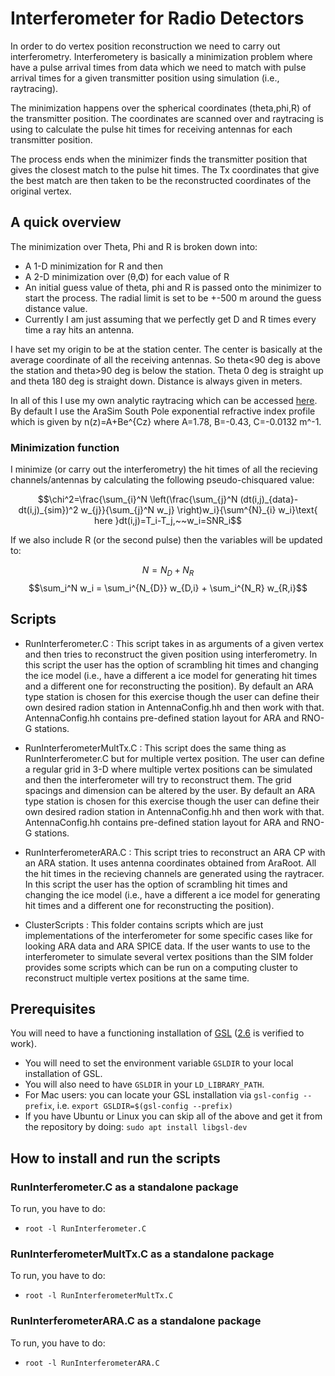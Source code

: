 # Interferometer for Radio Detectors

In order to do vertex position reconstruction we need to carry out interferometry. Interferometery is basically a minimization problem where have a pulse arrival times from data which we need to match with pulse arrival times for a given transmitter position using simulation (i.e., raytracing).

The minimization happens over the spherical coordinates (theta,phi,R) of the transmitter position. The coordinates are scanned over and raytracing is using to calculate the pulse hit times for receiving antennas for each transmitter position.

The process ends when the minimizer finds the transmitter position that gives the closest match to the pulse hit times. The Tx coordinates that give the best match are then taken to be the  reconstructed coordinates of the original vertex.

## A quick overview

The minimization over Theta, Phi and R is broken down into:

- A 1-D minimization for R and then
- A 2-D minimization over (θ,Φ) for each value of R
- An initial guess value of theta, phi and R is passed onto the minimizer to start the process. The radial limit is set to be +-500 m around the guess distance value.
- Currently I am just assuming that we perfectly get D and R times every time a ray hits an antenna.

I have set my origin to be at the station center. The center is basically at the average coordinate of all the receiving antennas. So theta<90 deg is above the station and theta>90 deg is below the station. Theta 0 deg is straight up and theta 180 deg is straight down. Distance is always given in meters.

In all of this I use my own analytic raytracing which can be accessed [here](https://https://github.com/uzairlatif90/IceRayTracing). By default I use the AraSim South Pole exponential refractive index profile which is given by n(z)=A+Be^{Cz} where A=1.78, B=-0.43, C=-0.0132 m^-1.

### Minimization function

I minimize (or carry out the interferometry) the hit times of all the recieving channels/antennas by calculating the following pseudo-chisquared value:

$$\chi^2=\frac{\sum_{i}^N \left(\frac{\sum_{j}^N (dt(i,j)_{data}-dt(i,j)_{sim})^2 w_{j}}{\sum_{j}^N w_j} \right)w_i}{\sum^{N}_{i} w_i}\text{ here }dt(i,j)=T_i-T_j,~~w_i=SNR_i$$

If we also include R (or the second pulse) then the variables will be updated to:

$$N =N_D+N_R$$
$$\sum_i^N w_i = \sum_i^{N_{D}} w_{D,i} + \sum_i^{N_R} w_{R,i}$$

## Scripts

- RunInterferometer.C : This script takes in as arguments of a given vertex and then tries to reconstruct the given position using interferometry. In this script the user has the option of scrambling hit times and changing the ice model (i.e., have a different a ice model for generating hit times and a different one for reconstructing the position). By default an ARA type station is chosen for this exercise though the user can define their own desired radion station in AntennaConfig.hh and then work with that. AntennaConfig.hh contains pre-defined station layout for ARA and RNO-G stations.  

- RunInterferometerMultTx.C : This script does the same thing as RunInterferometer.C but for multiple vertex position. The user can define a regular grid in 3-D where multiple vertex positions can be simulated and then the interferometer will try to reconstruct them. The grid spacings and dimension can be altered by the user. By default an ARA type station is chosen for this exercise though the user can define their own desired radion station in AntennaConfig.hh and then work with that. AntennaConfig.hh contains pre-defined station layout for ARA and RNO-G stations.

- RunInterferometerARA.C : This script tries to reconstruct an ARA CP with an ARA station. It uses antenna coordinates obtained from AraRoot. All the hit times in the recieving channels are generated using the raytracer. In this script the user has the option of scrambling hit times and changing the ice model (i.e., have a different a ice model for generating hit times and a different one for reconstructing the position).

- ClusterScripts : This folder contains scripts which are just implementations of the interferometer for some specific cases like for looking ARA data and ARA SPICE data. If the user wants to use to the interferometer to simulate several vertex positions than the SIM folder provides some scripts which can be run on a computing cluster to reconstruct multiple vertex positions at the same time.

## Prerequisites
You will need to have a functioning installation of [GSL](https://www.gnu.org/software/gsl/) ([2.6](https://ftp.gnu.org/gnu/gsl/gsl-2.6.tar.gz) is verified to work).
- You will need to set the environment variable `GSLDIR` to your local installation of GSL.
- You will also need to have `GSLDIR` in your `LD_LIBRARY_PATH`.
- For Mac users: you can locate your GSL installation via `gsl-config --prefix`, i.e. `export GSLDIR=$(gsl-config --prefix)`
- If you have Ubuntu or Linux you can skip all of the above and get it from the repository by doing: `sudo apt install libgsl-dev`

## How to install and run the scripts

### RunInterferometer.C as a standalone package
To run, you have to do:
- `root -l RunInterferometer.C`

### RunInterferometerMultTx.C as a standalone package
To run, you have to do:
- `root -l RunInterferometerMultTx.C`

### RunInterferometerARA.C as a standalone package
To run, you have to do:
- `root -l RunInterferometerARA.C`
